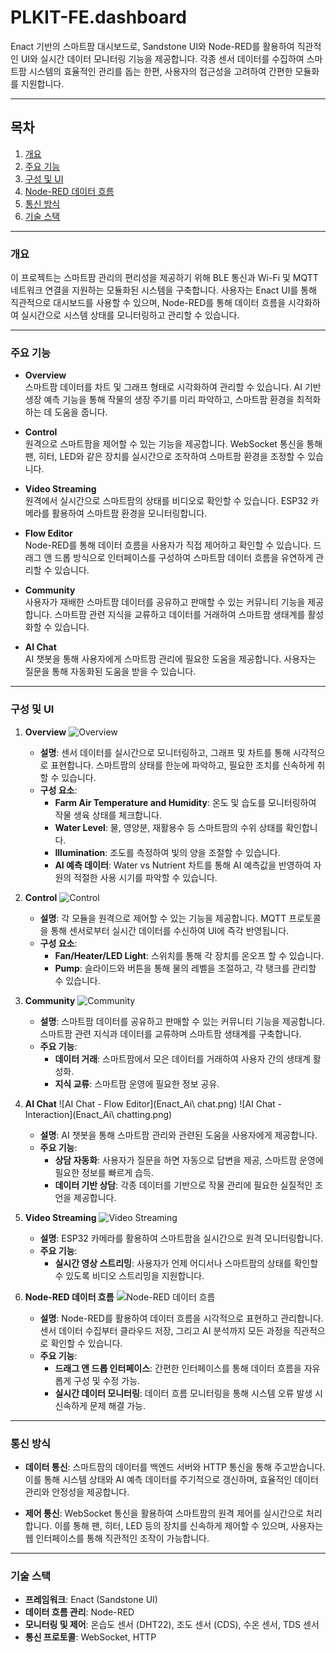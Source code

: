 # PLKIT-FE.dashboard

Enact 기반의 스마트팜 대시보드로, Sandstone UI와 Node-RED를 활용하여 직관적인 UI와 실시간 데이터 모니터링 기능을 제공합니다. 각종 센서 데이터를 수집하여 스마트팜 시스템의 효율적인 관리를 돕는 한편, 사용자의 접근성을 고려하여 간편한 모듈화를 지원합니다.

---

## 목차
1. [개요](#개요)
2. [주요 기능](#주요-기능)
3. [구성 및 UI](#구성-및-UI)
4. [Node-RED 데이터 흐름](#Node-RED-데이터-흐름)
5. [통신 방식](#통신-방식)
6. [기술 스택](#기술-스택)

---

### 개요

이 프로젝트는 스마트팜 관리의 편리성을 제공하기 위해 BLE 통신과 Wi-Fi 및 MQTT 네트워크 연결을 지원하는 모듈화된 시스템을 구축합니다. 사용자는 Enact UI를 통해 직관적으로 대시보드를 사용할 수 있으며, Node-RED를 통해 데이터 흐름을 시각화하여 실시간으로 시스템 상태를 모니터링하고 관리할 수 있습니다.

---

### 주요 기능

- **Overview**  
  스마트팜 데이터를 차트 및 그래프 형태로 시각화하여 관리할 수 있습니다. AI 기반 생장 예측 기능을 통해 작물의 생장 주기를 미리 파악하고, 스마트팜 환경을 최적화하는 데 도움을 줍니다.

- **Control**  
  원격으로 스마트팜을 제어할 수 있는 기능을 제공합니다. WebSocket 통신을 통해 팬, 히터, LED와 같은 장치를 실시간으로 조작하여 스마트팜 환경을 조정할 수 있습니다.

- **Video Streaming**  
  원격에서 실시간으로 스마트팜의 상태를 비디오로 확인할 수 있습니다. ESP32 카메라를 활용하여 스마트팜 환경을 모니터링합니다.

- **Flow Editor**  
  Node-RED를 통해 데이터 흐름을 사용자가 직접 제어하고 확인할 수 있습니다. 드래그 앤 드롭 방식으로 인터페이스를 구성하여 스마트팜 데이터 흐름을 유연하게 관리할 수 있습니다.

- **Community**  
  사용자가 재배한 스마트팜 데이터를 공유하고 판매할 수 있는 커뮤니티 기능을 제공합니다. 스마트팜 관련 지식을 교류하고 데이터를 거래하여 스마트팜 생태계를 활성화할 수 있습니다.

- **AI Chat**  
  AI 챗봇을 통해 사용자에게 스마트팜 관리에 필요한 도움을 제공합니다. 사용자는 질문을 통해 자동화된 도움을 받을 수 있습니다.

---

### 구성 및 UI

1. **Overview**
    ![Overview](Enact_Overview.png)  
   - **설명**: 센서 데이터를 실시간으로 모니터링하고, 그래프 및 차트를 통해 시각적으로 표현합니다. 스마트팜의 상태를 한눈에 파악하고, 필요한 조치를 신속하게 취할 수 있습니다.
   - **구성 요소**:
     - **Farm Air Temperature and Humidity**: 온도 및 습도를 모니터링하여 작물 생육 상태를 체크합니다.
     - **Water Level**: 물, 영양분, 재활용수 등 스마트팜의 수위 상태를 확인합니다.
     - **Illumination**: 조도를 측정하여 빛의 양을 조절할 수 있습니다.
     - **AI 예측 데이터**: Water vs Nutrient 차트를 통해 AI 예측값을 반영하여 자원의 적절한 사용 시기를 파악할 수 있습니다.

2. **Control**
    ![Control](Enact_Control.png)  
   - **설명**: 각 모듈을 원격으로 제어할 수 있는 기능을 제공합니다. MQTT 프로토콜을 통해 센서로부터 실시간 데이터를 수신하여 UI에 즉각 반영됩니다.
   - **구성 요소**:
     - **Fan/Heater/LED Light**: 스위치를 통해 각 장치를 온오프 할 수 있습니다.
     - **Pump**: 슬라이드와 버튼을 통해 물의 레벨을 조절하고, 각 탱크를 관리할 수 있습니다.

3. **Community**
    ![Community](Enact_Community.png)  
   - **설명**: 스마트팜 데이터를 공유하고 판매할 수 있는 커뮤니티 기능을 제공합니다. 스마트팜 관련 지식과 데이터를 교류하며 스마트팜 생태계를 구축합니다.
   - **주요 기능**:
     - **데이터 거래**: 스마트팜에서 모은 데이터를 거래하여 사용자 간의 생태계 활성화.
     - **지식 교류**: 스마트팜 운영에 필요한 정보 공유.

4. **AI Chat**
    ![AI Chat - Flow Editor](Enact_Ai\ chat.png) ![AI Chat - Interaction](Enact_Ai\ chatting.png)  
   - **설명**: AI 챗봇을 통해 스마트팜 관리와 관련된 도움을 사용자에게 제공합니다.
   - **주요 기능**:
     - **상담 자동화**: 사용자가 질문을 하면 자동으로 답변을 제공, 스마트팜 운영에 필요한 정보를 빠르게 습득.
     - **데이터 기반 상담**: 각종 데이터를 기반으로 작물 관리에 필요한 실질적인 조언을 제공합니다.

5. **Video Streaming**
    ![Video Streaming](image.png)  
   - **설명**: ESP32 카메라를 활용하여 스마트팜을 실시간으로 원격 모니터링합니다.
   - **주요 기능**:
     - **실시간 영상 스트리밍**: 사용자가 언제 어디서나 스마트팜의 상태를 확인할 수 있도록 비디오 스트리밍을 지원합니다.
  
6. **Node-RED 데이터 흐름**
    ![Node-RED 데이터 흐름](image.png)  
   - **설명**: Node-RED를 활용하여 데이터 흐름을 시각적으로 표현하고 관리합니다. 센서 데이터 수집부터 클라우드 저장, 그리고 AI 분석까지 모든 과정을 직관적으로 확인할 수 있습니다.
   - **주요 기능**:
     - **드래그 앤 드롭 인터페이스**: 간편한 인터페이스를 통해 데이터 흐름을 자유롭게 구성 및 수정 가능.
     - **실시간 데이터 모니터링**: 데이터 흐름 모니터링을 통해 시스템 오류 발생 시 신속하게 문제 해결 가능.

---

### 통신 방식

- **데이터 통신**: 스마트팜의 데이터를 백엔드 서버와 HTTP 통신을 통해 주고받습니다. 이를 통해 시스템 상태와 AI 예측 데이터를 주기적으로 갱신하며, 효율적인 데이터 관리와 안정성을 제공합니다.

- **제어 통신**: WebSocket 통신을 활용하여 스마트팜의 원격 제어를 실시간으로 처리합니다. 이를 통해 팬, 히터, LED 등의 장치를 신속하게 제어할 수 있으며, 사용자는 웹 인터페이스를 통해 직관적인 조작이 가능합니다.

---

### 기술 스택

- **프레임워크**: Enact (Sandstone UI)
- **데이터 흐름 관리**: Node-RED
- **모니터링 및 제어**: 온습도 센서 (DHT22), 조도 센서 (CDS), 수온 센서, TDS 센서
- **통신 프로토콜**: WebSocket, HTTP

